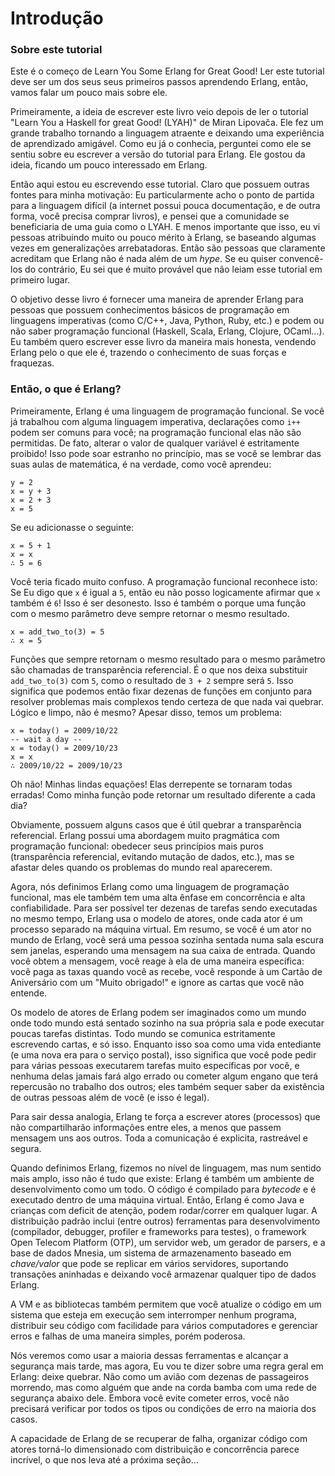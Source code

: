 # Introdução
### Sobre este tutorial

Este é o começo de Learn You Some Erlang for Great Good! Ler este tutorial deve ser um dos seus seus primeiros passos aprendendo Erlang, então, vamos falar um pouco mais sobre ele.

Primeiramente, a ideia de escrever este livro veio depois de ler o tutorial "Learn You a Haskell for great Good! (LYAH)" de Miran Lipovača. Ele fez um grande trabalho tornando a linguagem atraente e deixando uma experiência de aprendizado amigável. Como eu já o conhecia, perguntei como ele se sentiu sobre eu escrever a versão do tutorial para Erlang. Ele gostou da ideia, ficando um pouco interessado em Erlang.

Então aqui estou eu escrevendo esse tutorial. Claro que possuem outras fontes para minha motivação: Eu particularmente acho o ponto de partida para a linguagem difícil (a internet possui pouca documentação, e de outra forma, você precisa comprar livros), e pensei que a comunidade se beneficiaria de uma guia como o LYAH. E menos importante que isso, eu vi pessoas atribuindo muito ou pouco mérito à Erlang, se baseando algumas vezes em generalizações arrebatadoras. Então são pessoas que claramente acreditam que Erlang não é nada além de um _hype_. Se eu quiser convencê-los do contrário, Eu sei que é muito provável que não leiam esse tutorial em primeiro lugar.

O objetivo desse livro é fornecer uma maneira de aprender Erlang para pessoas que possuem conhecimentos básicos de programação em linguagens imperativas (como C/C++, Java, Python, Ruby, etc.) e podem ou não saber programação funcional (Haskell, Scala, Erlang, Clojure, OCaml...). Eu também quero escrever esse livro da maneira mais honesta, vendendo Erlang pelo o que ele é, trazendo o conhecimento de suas forças e fraquezas.

### Então, o que é Erlang?

Primeiramente, Erlang é uma linguagem de programação funcional. Se você já trabalhou com alguma linguagem imperativa, declarações como `i++` podem ser comuns para você; na programação funcional elas não são permitidas. De fato, alterar o valor de qualquer variável é estritamente proibido! Isso pode soar estranho no princípio, mas se você se lembrar das suas aulas de matemática, é na verdade, como você aprendeu:

```
y = 2
x = y + 3
x = 2 + 3
x = 5
```

Se eu adicionasse o seguinte:
```
x = 5 + 1
x = x
∴ 5 = 6
```

Você teria ficado muito confuso. A programação funcional reconhece isto: Se Eu digo que `x` é igual a `5`, então eu não posso logicamente afirmar que `x` também é `6`! Isso é ser desonesto. Isso é também o porque uma função com o mesmo parâmetro deve sempre retornar o mesmo resultado.

```
x = add_two_to(3) = 5
∴ x = 5
```

Funções que sempre retornam o mesmo resultado para o mesmo parâmetro são chamadas de transparência referencial. É o que nos deixa substituir `add_two_to(3)` com `5`, como o resultado de `3 + 2` sempre será `5`. Isso significa que podemos então fixar dezenas de funções em conjunto para resolver problemas mais complexos tendo certeza de que nada vai quebrar. Lógico e limpo, não é mesmo? Apesar disso, temos um problema:

```
x = today() = 2009/10/22
-- wait a day --
x = today() = 2009/10/23
x = x
∴ 2009/10/22 = 2009/10/23
```

Oh não! Minhas lindas equações! Elas derrepente se tornaram todas erradas! Como minha função pode retornar um resultado diferente a cada dia?

Obviamente, possuem alguns casos que é útil quebrar a transparência referencial. Erlang possui uma abordagem muito pragmática com programação funcional: obedecer seus princípios mais puros (transparência referencial, evitando mutação de dados, etc.), mas se afastar deles quando os problemas do mundo real aparecerem.

Agora, nós definimos Erlang como uma linguagem de programação funcional, mas ele também tem uma alta ênfase em concorrência e alta confiabilidade. Para ser possível ter dezenas de tarefas sendo executadas no mesmo tempo, Erlang usa o modelo de atores, onde cada ator é um processo separado na máquina virtual. Em resumo, se você é um ator no mundo de Erlang, você será uma pessoa sozinha sentada numa sala escura sem janelas, esperando uma mensagem na sua caixa de entrada. Quando você obtem a mensagem, você reage à ela de uma maneira específica: você paga as taxas quando você as recebe, você responde à um Cartão de Aniversário com um "Muito obrigado!" e ignore as cartas que você não entende.

Os modelo de atores de Erlang podem ser imaginados como um mundo onde todo mundo está sentado sozinho na sua própria sala e pode executar poucas tarefas distintas. Todo mundo se comunica estritamente escrevendo cartas, e só isso. Enquanto isso soa como uma vida entediante (e uma nova era para o serviço postal), isso significa que você pode pedir para várias pessoas executarem tarefas muito específicas por você, e nenhuma delas jamais fará algo errado ou cometer algum engano que terá repercusão no trabalho dos outros; eles também sequer saber da existência de outras pessoas além de você (e isso é legal).

Para sair dessa analogia, Erlang te força a escrever atores (processos) que não compartilharão informações entre eles, a menos que passem mensagem uns aos outros. Toda a comunicação é explicita, rastreável e segura.

Quando definimos Erlang, fizemos no nível de linguagem, mas num sentido mais amplo, isso não é tudo que existe: Erlang é também um ambiente de desenvolvimento como um todo. O código é compilado para _bytecode_ e é executado dentro de uma máquina virtual. Então, Erlang é como Java e crianças com deficit de atenção, podem rodar/correr em qualquer lugar. A distribuição padrão inclui (entre outros) ferramentas para desenvolvimento (compilador, debugger, profiler e frameworks para testes), o framework Open Telecom Platform (OTP), um servidor web, um gerador de parsers, e a base de dados Mnesia, um sistema de armazenamento baseado em _chave/valor_ que pode se replicar em vários servidores, suportando transações aninhadas e deixando você armazenar qualquer tipo de dados Erlang.

A VM e as bibliotecas também permitem que você atualize o código em um sistema que esteja em execução sem interromper nenhum programa, distribuir seu código com facilidade para vários computadores e gerenciar erros e falhas de uma maneira simples, porém poderosa.

Nós veremos como usar a maioria dessas ferramentas e alcançar a segurança mais tarde, mas agora, Eu vou te dizer sobre uma regra geral em Erlang: deixe quebrar. Não como um avião com dezenas de passageiros morrendo, mas como alguém que ande na corda bamba com uma rede de segurança abaixo dele. Embora você evite cometer erros, você não precisará verificar por todos os tipos ou condições de erro na maioria dos casos.

A capacidade de Erlang de se recuperar de falha, organizar código com atores torná-lo dimensionado com distribuição e concorrência parece incrível, o que nos leva até a próxima seção...
